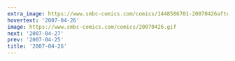 ```yaml
---
extra_image: https://www.smbc-comics.com/comics/1448586701-20070426after.png
hovertext: '2007-04-26'
image: https://www.smbc-comics.com/comics/20070426.gif
next: '2007-04-27'
prev: '2007-04-25'
title: '2007-04-26'
---
```

